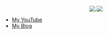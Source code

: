 <p align="center">
  <a href="https://github.com/burkeazbill">
    <img 
        align="center" 
        src="https://github-readme-stats.dev01d.vercel.app/api/top-langs/?username=burkeazbill&layout=compact&langs_count=9&hide=jinja,html,css,scss,swift,ruby&theme=tokyonight"
    />
    <img 
        align="center" 
        src="https://github-readme-stats.dev01d.vercel.app/api?username=burkeazbill&show_icons=true&count_private=true&hide=stars&theme=tokyonight"
    />
  </a>
</p>
<ul>
  <li><a href="https://www.youtube.com/DimensionQuest" title="My YouTube">My YouTube</a></li>
  <li><a href="https://dimensionquest.net" title="DimensionQuest - Burke's Blog">My Blog</a></li>
</ul>
<!--
**burkeazbill/burkeazbill** is a ✨ _special_ ✨ repository because its `README.md` (this file) appears on your GitHub profile.

Here are some ideas to get you started:

- 🔭 I’m currently working on ...
- 🌱 I’m currently learning ...
- 👯 I’m looking to collaborate on ...
- 🤔 I’m looking for help with ...
- 💬 Ask me about ...
- 📫 How to reach me: ...
- 😄 Pronouns: ...
- ⚡ Fun fact: ...
-->

